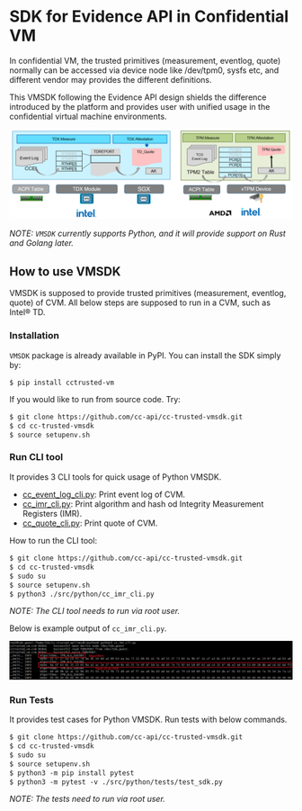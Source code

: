 
# SDK for Evidence API in Confidential VM

In confidential VM, the trusted primitives (measurement, eventlog, quote) normally
can be accessed via device node like /dev/tpm0, sysfs etc, and different vendor
may provides the different definitions. 

This VMSDK following the Evidence API design
shields the difference introduced by the platform and provides user with unified usage
in the confidential virtual machine environments.

![](/docs/cc-trusted-primitives-vendor.png)

_NOTE: `VMSDK` currently supports Python, and it will provide support on Rust and Golang later._

## How to use VMSDK

VMSDK is supposed to provide trusted primitives (measurement, eventlog, quote) of CVM.
All below steps are supposed to run in a CVM, such as Intel® TD.

### Installation

`VMSDK` package is already available in PyPI. You can install the SDK simply by:

```
$ pip install cctrusted-vm
```

If you would like to run from source code. Try:

```
$ git clone https://github.com/cc-api/cc-trusted-vmsdk.git
$ cd cc-trusted-vmsdk
$ source setupenv.sh
```

### Run CLI tool

It provides 3 CLI tools for quick usage of Python VMSDK. 

- [cc_event_log_cli.py](./python/cc_event_log_cli.py): Print event log of CVM.
- [cc_imr_cli.py](./python/cc_imr_cli.py): Print algorithm and hash od Integrity Measurement Registers (IMR).
- [cc_quote_cli.py](./python/cc_quote_cli.py): Print quote of CVM.


How to run the CLI tool:

```
$ git clone https://github.com/cc-api/cc-trusted-vmsdk.git
$ cd cc-trusted-vmsdk
$ sudo su
$ source setupenv.sh
$ python3 ./src/python/cc_imr_cli.py
```
_NOTE: The CLI tool needs to run via root user._

Below is example output of `cc_imr_cli.py`.

![](/docs/imr-cli-output.png)


### Run Tests

It provides test cases for Python VMSDK. Run tests with below commands.

```
$ git clone https://github.com/cc-api/cc-trusted-vmsdk.git
$ cd cc-trusted-vmsdk
$ sudo su
$ source setupenv.sh
$ python3 -m pip install pytest
$ python3 -m pytest -v ./src/python/tests/test_sdk.py
```

_NOTE: The tests need to run via root user._
